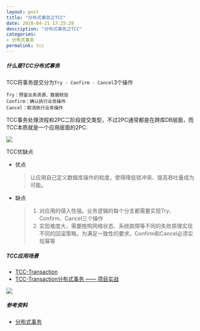 ```yaml
---
layout: post
title: "分布式事务之TCC"
date: 2018-04-21 17:25:28
description: "分布式事务之TCC"
categories:
- 分布式事务
permalink: tcc
---
```


##### 什么是TCC分布式事务

TCC将事务提交分为`Try - Confirm - Cancel`3个操作

```vim
Try：预留业务资源、数据校验
Confirm：确认执行业务操作
Cancel：取消执行业务操作
```

TCC事务处理流程和2PC二阶段提交类型，不过2PC通常都是在跨库DB层面，而TCC本质就是一个应用层面的2PC.

![](/asassets/img/TCC原理图.png)

TCC优缺点
- 优点
  > 让应用自己定义数据库操作的粒度，使得降低锁冲突、提高吞吐量成为可能。

- 缺点
  > 1) 对应用的侵入性强。业务逻辑的每个分支都需要实现Try、Confirm、Cancel三个操作  
  > 2) 实现难度大，需要按照网络状态、系统故障等不同的失败原理实现不同的回滚策略，为满足一致性的要求，Confirm和Cancel必须实现幂等

##### TCC应用场景

* [TCC-Transaction](https://github.com/changmingxie/tcc-transaction)
* [TCC-Transaction分布式事务 —— 项目实战](http://www.pianshen.com/article/316062375/)

![](/assets/img/TCC应用场景.png)

##### 参考资料
* [分布式事务](https://juejin.im/post/5a6019f96fb9a01c9332b9bb)
